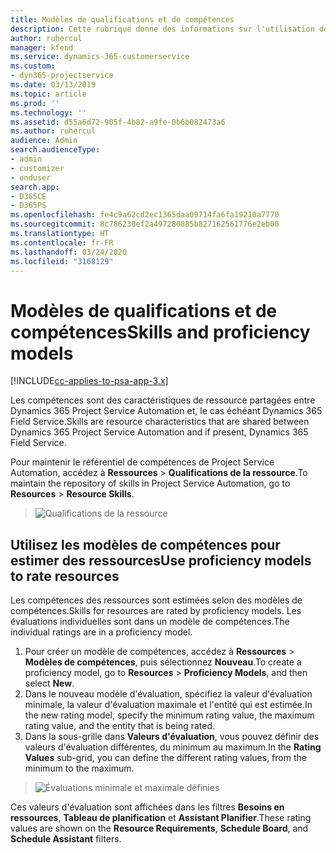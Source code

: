 ```yaml
---
title: Modèles de qualifications et de compétences
description: Cette rubrique donne des informations sur l'utilisation des modèles de qualifications et de compétences.
author: ruhercul
manager: kfend
ms.service: dynamics-365-customerservice
ms.custom:
- dyn365-projectservice
ms.date: 03/13/2019
ms.topic: article
ms.prod: ''
ms.technology: ''
ms.assetid: d55a6d72-905f-4b82-a9fe-0b6b082473a6
ms.author: ruhercul
audience: Admin
search.audienceType:
- admin
- customizer
- enduser
search.app:
- D365CE
- D365PS
ms.openlocfilehash: fe4c9a62cd2ec1365daa09714fa6fa19210a7770
ms.sourcegitcommit: 8c786230ef2a497280885b827162561776e2eb00
ms.translationtype: HT
ms.contentlocale: fr-FR
ms.lasthandoff: 03/24/2020
ms.locfileid: "3168129"
---
```

# <a name="skills-and-proficiency-models"></a><span data-ttu-id="52d0f-103">Modèles de qualifications et de compétences</span><span class="sxs-lookup"><span data-stu-id="52d0f-103">Skills and proficiency models</span></span>

[!INCLUDE[cc-applies-to-psa-app-3.x](../includes/cc-applies-to-psa-app-3x.md)]

<span data-ttu-id="52d0f-104">Les compétences sont des caractéristiques de ressource partagées entre Dynamics 365 Project Service Automation et, le cas échéant Dynamics 365 Field Service.</span><span class="sxs-lookup"><span data-stu-id="52d0f-104">Skills are resource characteristics that are shared between Dynamics 365 Project Service Automation and if present, Dynamics 365 Field Service.</span></span> 

<span data-ttu-id="52d0f-105">Pour maintenir le référentiel de compétences de Project Service Automation, accédez à **Ressources** \> **Qualifications de la ressource**.</span><span class="sxs-lookup"><span data-stu-id="52d0f-105">To maintain the repository of skills in Project Service Automation, go to **Resources** \> **Resource Skills**.</span></span> 

> ![Qualifications de la ressource](media/Resource-Management-image84.png)

## <a name="use-proficiency-models-to-rate-resources"></a><span data-ttu-id="52d0f-107">Utilisez les modèles de compétences pour estimer des ressources</span><span class="sxs-lookup"><span data-stu-id="52d0f-107">Use proficiency models to rate resources</span></span>

<span data-ttu-id="52d0f-108">Les compétences des ressources sont estimées selon des modèles de compétences.</span><span class="sxs-lookup"><span data-stu-id="52d0f-108">Skills for resources are rated by proficiency models.</span></span> <span data-ttu-id="52d0f-109">Les évaluations individuelles sont dans un modèle de compétences.</span><span class="sxs-lookup"><span data-stu-id="52d0f-109">The individual ratings are in a proficiency model.</span></span> 

1. <span data-ttu-id="52d0f-110">Pour créer un modèle de compétences, accédez à **Ressources** \> **Modèles de compétences**, puis sélectionnez **Nouveau**.</span><span class="sxs-lookup"><span data-stu-id="52d0f-110">To create a proficiency model, go to **Resources** \> **Proficiency Models**, and then select **New**.</span></span>
2. <span data-ttu-id="52d0f-111">Dans le nouveau modèle d'évaluation, spécifiez la valeur d'évaluation minimale, la valeur d'évaluation maximale et l'entité qui est estimée.</span><span class="sxs-lookup"><span data-stu-id="52d0f-111">In the new rating model, specify the minimum rating value, the maximum rating value, and the entity that is being rated.</span></span>
3. <span data-ttu-id="52d0f-112">Dans la sous-grille dans **Valeurs d'évaluation**, vous pouvez définir des valeurs d'évaluation différentes, du minimum au maximum.</span><span class="sxs-lookup"><span data-stu-id="52d0f-112">In the **Rating Values** sub-grid, you can define the different rating values, from the minimum to the maximum.</span></span>

> ![Évaluations minimale et maximale définies](media/Resource-Management-image85.png)

<span data-ttu-id="52d0f-114">Ces valeurs d'évaluation sont affichées dans les filtres **Besoins en ressources**, **Tableau de planification** et **Assistant Planifier**.</span><span class="sxs-lookup"><span data-stu-id="52d0f-114">These rating values are shown on the **Resource Requirements**, **Schedule Board**, and **Schedule Assistant** filters.</span></span>
